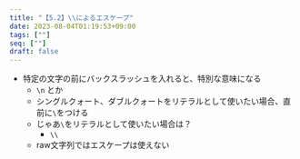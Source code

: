 ```yaml
---
title: "【5.2】\\によるエスケープ"
date: 2023-08-04T01:19:53+09:00
tags: [""]
seq: [""]
draft: false
---
```


- 特定の文字の前にバックスラッシュを入れると、特別な意味になる
  - `\n` とか
  - シングルクォート、ダブルクォートをリテラルとして使いたい場合、直前に`\`をつける
   - じゃあ`\`をリテラルとして使いたい場合は？
     - `\\`
  - raw文字列ではエスケープは使えない